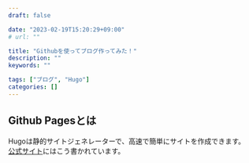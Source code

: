 ```yaml
---
draft: false

date: "2023-02-19T15:20:29+09:00"
# url: ""

title: "Githubを使ってブログ作ってみた！"
description: ""
keywords: ""

tags: ["ブログ", "Hugo"]
categories: []
---
```


## Github Pagesとは

Hugoは静的サイトジェネレーターで、高速で簡単にサイトを作成できます。  
[公式サイト](https://gohugo.io/)にはこう書かれています。
